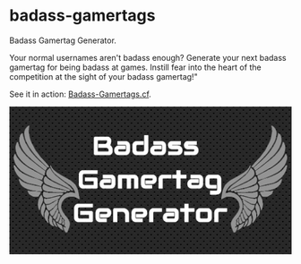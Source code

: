 badass-gamertags
================

Badass Gamertag Generator. 

Your normal usernames aren't badass enough? Generate your next badass gamertag for being badass at games. Instill fear into the heart of the competition at the sight of your badass gamertag!"

See it in action: [Badass-Gamertags.cf](http://badass-gamertags.cf).

![badass picture](bgg.png)
